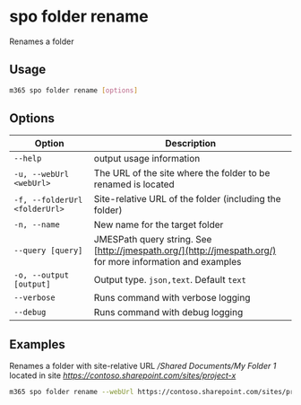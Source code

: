 # spo folder rename

Renames a folder

## Usage

```sh
m365 spo folder rename [options]
```

## Options

Option|Description
------|-----------
`--help`|output usage information
`-u, --webUrl <webUrl>`|The URL of the site where the folder to be renamed is located
`-f, --folderUrl <folderUrl>`|Site-relative URL of the folder (including the folder)
`-n, --name`|New name for the target folder
`--query [query]`|JMESPath query string. See [http://jmespath.org/](http://jmespath.org/) for more information and examples
`-o, --output [output]`|Output type. `json,text`. Default `text`
`--verbose`|Runs command with verbose logging
`--debug`|Runs command with debug logging

## Examples

Renames a folder with site-relative URL _/Shared Documents/My Folder 1_ located in site _https://contoso.sharepoint.com/sites/project-x_

```sh
m365 spo folder rename --webUrl https://contoso.sharepoint.com/sites/project-x --folderUrl '/Shared Documents/My Folder 1' --name 'My Folder 2'
```